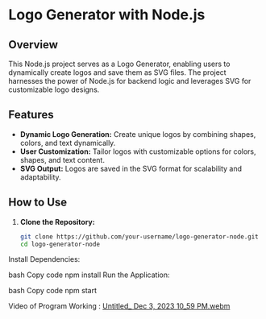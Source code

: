 # Logo Generator with Node.js  


## Overview

This Node.js project serves as a Logo Generator, enabling users to dynamically create logos and save them as SVG files. The project harnesses the power of Node.js for backend logic and leverages SVG for customizable logo designs.

## Features

- **Dynamic Logo Generation:** Create unique logos by combining shapes, colors, and text dynamically.
- **User Customization:** Tailor logos with customizable options for colors, shapes, and text content.
- **SVG Output:** Logos are saved in the SVG format for scalability and adaptability.

## How to Use

1. **Clone the Repository:**
   ```bash
   git clone https://github.com/your-username/logo-generator-node.git
   cd logo-generator-node
Install Dependencies:

bash
Copy code
npm install
Run the Application:

bash
Copy code
npm start




Video of Program Working : [Untitled_ Dec 3, 2023 10_59 PM.webm](https://github.com/lsaox/LOGO-GENERATOR/assets/138525227/021b3455-4e0d-49bd-b2d6-de8521a43e08)
